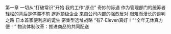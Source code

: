 第一章 一切从“打破常识”开始
我的工作“原点”
奇妙的际遇
作为管理部门的统筹者
轻松的背后是停滞不前
邂逅顶级企业
来自公司内部的强烈反对
艰难而漫长的谈判之路
日本首家便利店的诞生
密集型选址战略
“有7-Eleven真好！”“全年无休真方便！”
物流体制改革：推进商品的共同配送